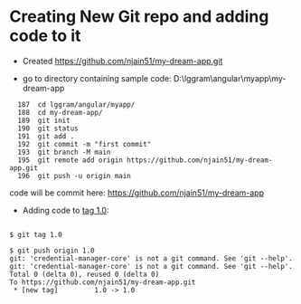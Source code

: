 
# Creating New Git repo and adding  code to it

- Created https://github.com/njain51/my-dream-app.git

- go to directory containing sample code: D:\lggram\angular\myapp\my-dream-app

```text
  187  cd lggram/angular/myapp/
  188  cd my-dream-app/
  189  git init
  190  git status
  191  git add .
  192  git commit -m "first commit"
  193  git branch -M main
  195  git remote add origin https://github.com/njain51/my-dream-app.git
  196  git push -u origin main

```

code will be commit here: https://github.com/njain51/my-dream-app

- Adding code to [tag 1.0](https://github.com/njain51/my-dream-app/tree/1.0):

```text
 
$ git tag 1.0

$ git push origin 1.0
git: 'credential-manager-core' is not a git command. See 'git --help'.
git: 'credential-manager-core' is not a git command. See 'git --help'.
Total 0 (delta 0), reused 0 (delta 0)
To https://github.com/njain51/my-dream-app.git
 * [new tag]         1.0 -> 1.0

 


```


